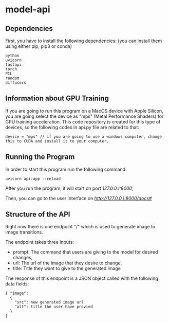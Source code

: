 # model-api

## Dependencies

First, you have to install the following dependencies: (you can install them using either pip, pip3 or conda)

````
python
uvicorn
fastapi
torch
PIL
random
diffusers
````

## Information about GPU Training

If you are going to run this program on a MacOS device with Apple Silicon, you are going select the device as "mps" (Metal Performance Shaders) for GPU training acceleration.
This code repository is created for this type of devices, so the following codes in api.py file are related to that:

````
device = "mps" // if you are going to use a windows computer, change this to CUDA and install it to your computer.
````

## Running the Program

In order to start this program run the following command:
````
uvicorn api:app --reload
````

After you run the program, it will start on port *127.0.0.1:8000*,

Then, you can go to the user interface on *http://127.0.0.1:8000/docs#*



## Structure of the API

Right now there is one endpoint "/" which is used to generate image to image transitions. 

The endpoint takes three inputs:
- prompt: The command that users are giving to the model for desired changes,
- url: The url of the image that they desire to change,
- title: Title they want to give to the generated image

The response of this endpoint is a JSON object called with the following data fields:
````
{ "image": 
  {
    "src": new generated image url
    "alt": title the user have provied
  }
}
````


